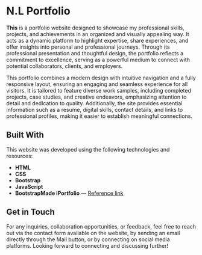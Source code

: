 # N.L Portfolio

**This** is a portfolio website designed to showcase my professional skills, projects, and achievements in an organized and visually appealing way. It acts as a dynamic platform to highlight expertise, share experiences, and offer insights into personal and professional journeys. Through its professional presentation and thoughtful design, the portfolio reflects a commitment to excellence, serving as a powerful medium to connect with potential collaborators, clients, and employers.

This portfolio combines a modern design with intuitive navigation and a fully responsive layout, ensuring an engaging and seamless experience for all visitors. It is tailored to feature diverse work samples, including completed projects, case studies, and creative endeavors, emphasizing attention to detail and dedication to quality. Additionally, the site provides essential information such as a resume, digital skills, contact details, and links to professional profiles, making it easier to establish meaningful connections.

## Built With

This website was developed using the following technologies and resources:
- **HTML**
- **CSS**
- **Bootstrap**
- **JavaScript**
- **BootstrapMade iPortfolio** — [Reference link](https://bootstrapmade.com/iportfolio-bootstrap-portfolio-websites-template/)

## Get in Touch

For any inquiries, collaboration opportunities, or feedback, feel free to reach out via the contact form available on the website, by sending an email directly through the Mail button, or by connecting on social media platforms. Looking forward to connecting and discussing further!

